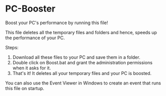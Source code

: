 # PC-Booster
Boost your PC's performance by running this file!

This file deletes all the temporary files and folders and hence, speeds up the performance of your PC.

Steps:
1. Download all these files to your PC and save them in a folder.
2. Double click on Boost.bat and grant the administration permissions when it asks for it.
3. That's it! It deletes all your temporary files and your PC is boosted.

You can also use the Event Viewer in Windows to create an event that runs this file on startup.
